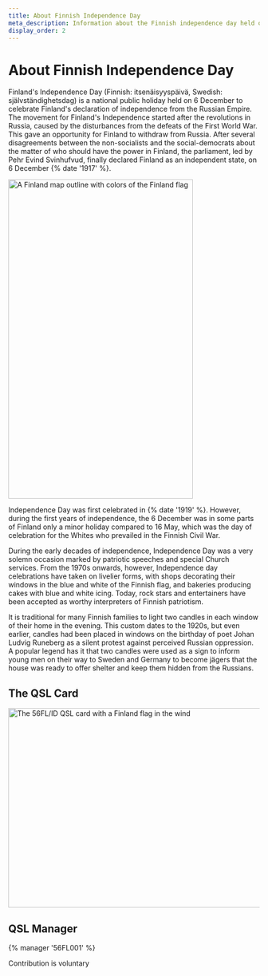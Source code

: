 ```yaml
---
title: About Finnish Independence Day
meta_description: Information about the Finnish independence day held on 6 December
display_order: 2
---
```


# About Finnish Independence Day

Finland's Independence Day (Finnish: itsenäisyyspäivä, Swedish: självständighetsdag) is a national public holiday held on 6 December to celebrate Finland's declaration of independence from the Russian Empire. The movement for Finland's Independence started after the revolutions in Russia, caused by the disturbances from the defeats of the First World War. This gave an opportunity for Finland to withdraw from Russia. After several disagreements between the non-socialists and the social-democrats about the matter of who should have the power in Finland, the parliament, led by Pehr Evind Svinhufvud, finally declared Finland as an independent state, on 6 December {% date '1917' %}.

<img src="/56fl-id/images/finland-881128_640.png" width="370" height="640" alt="A Finland map outline with colors of the Finland flag" class="article-side-image">

Independence Day was first celebrated in {% date '1919' %}. However, during the first years of independence, the 6 December was in some parts of Finland only a minor holiday compared to 16 May, which was the day of celebration for the Whites who prevailed in the Finnish Civil War.

During the early decades of independence, Independence Day was a very solemn occasion marked by patriotic speeches and special Church services. From the 1970s onwards, however, Independence day celebrations have taken on livelier forms, with shops decorating their windows in the blue and white of the Finnish flag, and bakeries producing cakes with blue and white icing. Today, rock stars and entertainers have been accepted as worthy interpreters of Finnish patriotism.

It is traditional for many Finnish families to light two candles in each window of their home in the evening. This custom dates to the 1920s, but even earlier, candles had been placed in windows on the birthday of poet Johan Ludvig Runeberg as a silent protest against perceived Russian oppression. A popular legend has it that two candles were used as a sign to inform young men on their way to Sweden and Germany to become jägers that the house was ready to offer shelter and keep them hidden from the Russians.

## The QSL Card

<p><img src="/56fl-id/images/FF-56FL_ID-WEB.jpg" width="600" height="400" alt="The 56FL/ID QSL card with a Finland flag in the wind"></p>

## QSL Manager

{% manager '56FL001' %}

Contribution is voluntary
